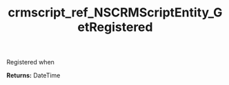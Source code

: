 ﻿---
title: crmscript_ref_NSCRMScriptEntity_GetRegistered
description: DateTime NSCRMScriptEntity.GetRegistered()
intellisense: NSCRMScriptEntity.GetRegistered
keywords: NSCRMScriptEntity, GetRegistered
so.topic: reference
---

Registered when

**Returns:** DateTime


